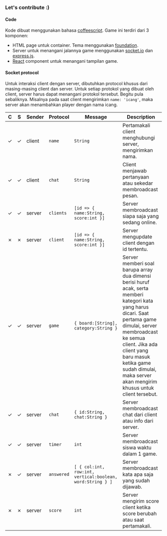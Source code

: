 ### Let's contribute :)

#### Code

Kode dibuat menggunakan bahasa [coffeescript](http://coffeescript.org). Game ini terdiri dari 3 komponen:
 - HTML page untuk container. Tema menggunakan [foundation](http://foundation.zurb.com/sites.html).
 - Server untuk menangani jalannya game menggunakan [socket.io](http://socket.io) dan [express.js](http://expressjs.com).
 - [React](https://facebook.github.io/react) component untuk menangani tampilan game.

#### Socket protocol

Untuk interaksi client dengan server, dibutuhkan protocol khusus dari masing-masing client dan server.
Untuk setiap protokol yang dibuat oleh client, server harus dapat menangani protokol tersebut. Begitu pula
sebaliknya. Misalnya pada saat client mengirimkan `name: 'icang'`, maka server akan menambahkan player
dengan nama icang.

C | S | Sender | Protocol | Message | Description
--- | --- | --- | --- | --- | ---
&#x2713; | &#x2713; | client | `name` | `String` | Pertamakali client menghubungi server, mengirimkan nama.
&#x2713; | &#x2713; | client | `chat` | `String` | Client menjawab pertanyaan atau sekedar membroadcast pesan.
&#x2713; | &#x2713; | server | `clients` | `[id => { name:String, score:int }]` | Server membroadcast siapa saja yang sedang online.
&#x2717; | &#x2717; | server | `client` | `[id => { name:String, score:int }]` | Server mengupdate client dengan id tertentu.
&#x2713; | &#x2713; | server | `game` | `{ board:[String], category:String }` | Server memberi soal barupa array dua dimensi berisi huruf acak, serta memberi kategori kata yang harus dicari. Saat pertama game dimulai, server membroadcast ke semua client. Jika ada client yang baru masuk ketika game sudah dimulai, maka server akan mengirim khusus untuk client tersebut.
&#x2713; | &#x2713; | server | `chat` | `{ id:String, chat:String }` | Server membroadcast chat dari client atau info dari server.
&#x2713; | &#x2713; | server | `timer` | `int` | Server membroadcast siswa waktu dalam 1 game.
&#x2717; | &#x2713; | server | `answered` | `[ { col:int, row:int, vertical:boolean, word:String } ]` | Server membroadcast kata apa saja yang sudah dijawab.
&#x2717; | &#x2717; | server | `score` | `int` | Server mengirim score client ketika score berubah atau saat pertamakali.
